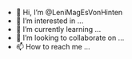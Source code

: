 - 👋 Hi, I’m @LeniMagEsVonHinten
- 👀 I’m interested in ...
- 🌱 I’m currently learning ...
- 💞️ I’m looking to collaborate on ...
- 📫 How to reach me ...

<!---
LeniMagEsVonHinten/LeniMagEsVonHinten is a ✨ special ✨ repository because its `README.md` (this file) appears on your GitHub profile.
You can click the Preview link to take a look at your changes.
--->
